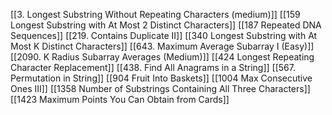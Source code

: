 [[3. Longest Substring Without Repeating Characters (medium)]]
[[159 Longest Substring with At Most 2 Distinct Characters]]
[[187 Repeated DNA Sequences]]
[[219. Contains Duplicate II]]
[[340 Longest Substring with At Most K Distinct Characters]]
[[643. Maximum Average Subarray I (Easy)]]
[[2090. K Radius Subarray Averages (Medium)]]
[[424 Longest Repeating Character Replacement]]
[[438. Find All Anagrams in a String]]
[[567. Permutation in String]]
[[904 Fruit Into Baskets]]
[[1004 Max Consecutive Ones III]]
[[1358 Number of Substrings Containing All Three Characters]]
[[1423  Maximum Points You Can Obtain from Cards]]
